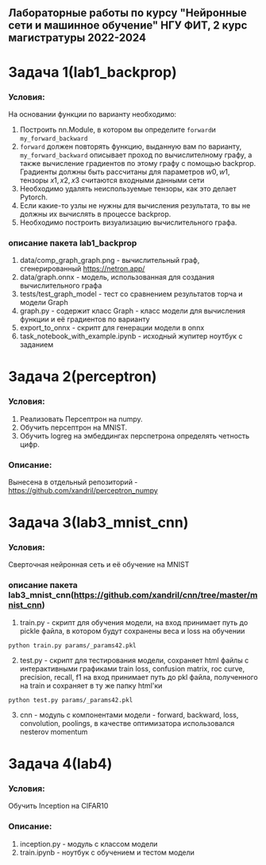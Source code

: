 ## Лабораторные работы по курсу "Нейронные сети и машинное обучение" НГУ ФИТ, 2 курс магистратуры 2022-2024

# Задача 1(lab1_backprop)

### Условия:

На основании функции по варианту необходимо:

1. Построить nn.Module, в котором вы определите `forward`и `my_forward_backward`
2. `forward` должен повторять функцию, выданную вам по варианту, `my_forward_backward` описывает проход по
   вычислителному графу, а также вычисление градиентов по этому графу с помощью backprop. Градиенты должны быть
   рассчитаны для параметров $w0, w1$, тензоры $x1, x2, x3$ считаются входными данными сети
3. Необходимо удалять неиспользуемые тензоры, как это делает Pytorch.
4. Если какие-то узлы не нужны для вычисления результата, то вы не должны их вычислять в процессе backprop.
5. Необходимо построить визуализацию вычислительного графа.

### описание пакета lab1_backprop

1. data/comp_graph_graph.png - вычислительный граф, сгенерированный  https://netron.app/
2. data/graph.onnx - модель, использованная для создания вычислительного графа
3. tests/test_graph_model - тест со сравнением результатов торча и модели Graph
4. graph.py - содержит класс Graph - класс модели для вычисления функции и её градиентов по варианту
5. export_to_onnx - скрипт для генерации модели в onnx
6. task_notebook_with_example.ipynb - исходный жупитер ноутбук с заданием

# Задача 2(perceptron)
### Условия:
1. Реализовать Персептрон на numpy.
2. Обучить персептрон на MNIST.
3. Обучить logreg на эмбеддингах перспетрона определять четность цифр.
### Описание:
Вынесена в отдельный репозиторий - https://github.com/xandril/perceptron_numpy
# Задача 3(lab3_mnist_cnn)
### Условия:
Сверточная нейронная сеть и её обучение на MNIST

### описание пакета lab3_mnist_cnn(https://github.com/xandril/cnn/tree/master/mnist_cnn)
1. train.py - скрипт для обучения модели, на вход принимает путь до pickle файла, в котором будут сохранены веса и loss на обучении
```
python train.py params/_params42.pkl
```
2. test.py - скрипт для тестирования модели, сохраняет html файлы с интерактивными графиками train loss, confusion matrix, roc curve, precision, recall, f1
на вход принимает путь до pkl файла, полученного на train и сохраняет в ту же папку html'ки
```
python test.py params/_params42.pkl
```

3. cnn - модуль с компонентами модели - forward, backward, loss, convolution, poolings, в качестве оптимизатора использовался nesterov momentum

# Задача 4(lab4)
### Условия:
Обучить Inception на CIFAR10

### Описание:
1. inception.py - модуль с классом модели
2. train.ipynb - ноутбук с обучением и тестом модели


